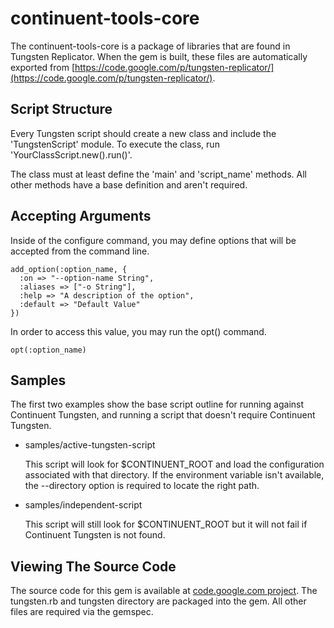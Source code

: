 continuent-tools-core
=====================

The continuent-tools-core is a package of libraries that are found in Tungsten Replicator. When the gem is built, these files are automatically exported from [https://code.google.com/p/tungsten-replicator/](https://code.google.com/p/tungsten-replicator/).

Script Structure
---

Every Tungsten script should create a new class and include the 'TungstenScript' module. To execute the class, run 'YourClassScript.new().run()'.

The class must at least define the 'main' and 'script_name' methods. All other methods have a base definition and aren't required.

Accepting Arguments
---

Inside of the configure command, you may define options that will be accepted from the command line.

    add_option(:option_name, {
      :on => "--option-name String",
      :aliases => ["-o String"],
      :help => "A description of the option",
      :default => "Default Value"
    })
    
In order to access this value, you may run the opt() command.

    opt(:option_name)

Samples
---

The first two examples show the base script outline for running against Continuent Tungsten, and running a script that doesn't require Continuent Tungsten.

* samples/active-tungsten-script
  
  This script will look for $CONTINUENT_ROOT and load the configuration associated with that directory. If the environment variable isn't available, the --directory option is required to locate the right path.
* samples/independent-script
  
  This script will still look for $CONTINUENT_ROOT but it will not fail if Continuent Tungsten is not found.

Viewing The Source Code
---

The source code for this gem is available at [code.google.com project](https://code.google.com/p/tungsten-replicator/source/browse/#svn%2Ftrunk%2Fbuilder%2Fextra%2Fcluster-home%2Flib%2Fruby%253Fstate%253Dclosed). The tungsten.rb and tungsten directory are packaged into the gem. All other files are required via the gemspec.